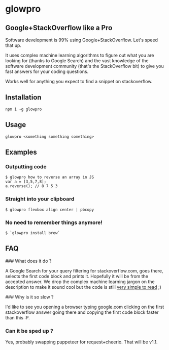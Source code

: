 # glowpro

## Google+StackOverflow like a Pro

Software development is 99% using Google+StackOverflow. Let's speed that up.

It uses complex machine learning algorithms to figure out what you are looking for (thanks to Google Search) and the vast knowledge of the software development community (that's the StackOverflow bit) to give you fast answers for your coding questions.

Works well for anything you expect to find a snippet on stackoverflow.

## Installation

```
npm i -g glowpro
```

## Usage

```
glowpro <something something something>
```

## Examples

### Outputting code

```
$ glowpro how to reverse an array in JS
var a = [3,5,7,8];
a.reverse(); // 8 7 5 3
```

### Straight into your clipboard

```
$ glowpro flexbox align center | pbcopy
```

### No need to remember things anymore!

```
$ `glowpro install brew`
```

## FAQ

### What does it do ?

A Google Search for your query filtering for stackoverflow.com, goes there, selects the first code block and prints it. Hopefully it will be from the accepted answer. We drop the complex machine learning jargon on the description to make it sound cool but the code is still [very simple to read](/blob/master/index.js) ;)

### Why is it so slow ?

I'd like to see you opening a browser typing google.com clicking on the first stackoverflow answer going there and copying the first code block faster than this :P.

### Can it be sped up ?

Yes, probably swapping puppeteer for request+cheerio. That will be v1.1.